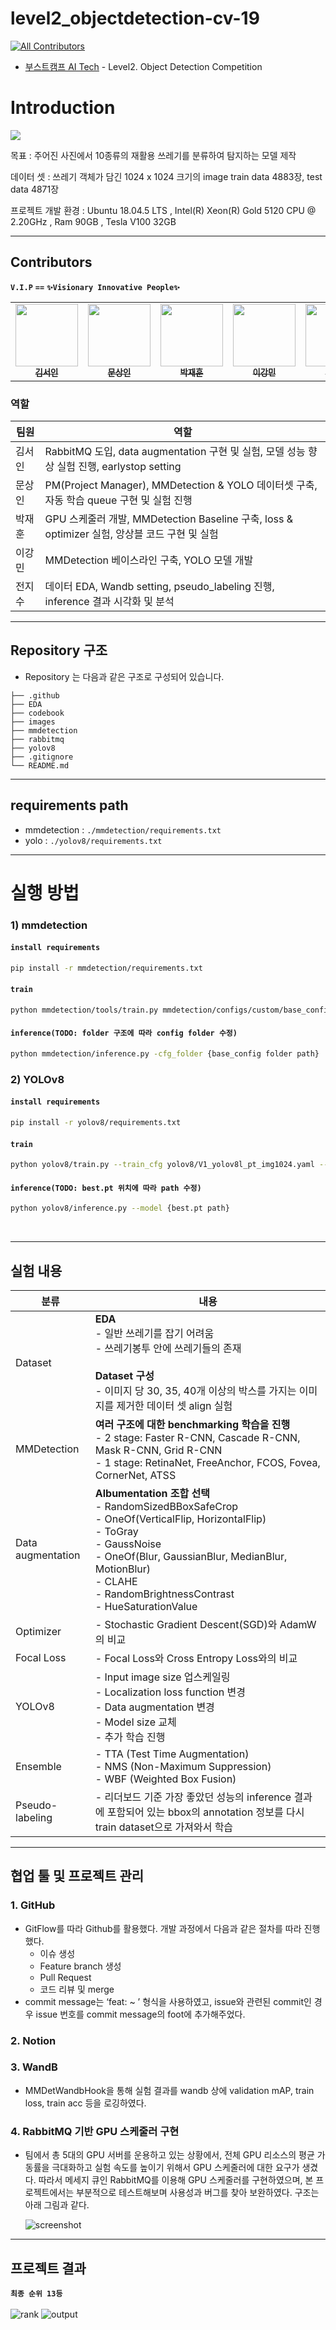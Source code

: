 # level2_objectdetection-cv-19
<!-- ALL-CONTRIBUTORS-BADGE:START - Do not remove or modify this section -->
[![All Contributors](https://img.shields.io/badge/all_contributors-5-orange.svg?style=flat-square)](#contributors-)
<!-- ALL-CONTRIBUTORS-BADGE:END -->

- [부스트캠프 AI Tech](https://boostcamp.connect.or.kr/program_ai.html) - Level2. Object Detection Competition  

# Introduction
<img src="./images/introduction.png"/>

목표 : 주어진 사진에서 10종류의 재활용 쓰레기를 분류하여 탐지하는 모델 제작

데이터 셋 : 쓰레기 객체가 담긴 1024 x 1024 크기의 image train data 4883장, test data 4871장

프로젝트 개발 환경 : 
    Ubuntu 18.04.5 LTS
    , Intel(R) Xeon(R) Gold 5120 CPU @ 2.20GHz
    , Ram 90GB
    , Tesla V100 32GB

---
## Contributors
**`V.I.P`** **`==`** 
**`✨Visionary Innovative People✨`** 
<table>
  <tr>
    <td align="center"><a href="https://github.com/seoin0110"><img src="https://github.com/seoin0110.png" width="100px;" alt=""/><br /><sub><b>김서인</b></sub></a><br /><a href="https://github.com/seoin0110" title="Code"></td>
    <td align="center"><a href="https://github.com/moons98"><img src="https://github.com/moons98.png" width="100px;" alt=""/><br /><sub><b>문상인</b></sub></a><br /><a href="https://github.com/moons98" title="Code"></td>
    <td align="center"><a href="https://github.com/jaehun-park"><img src="https://github.com/jaehun-park.png" width="100px;" alt=""/><br /><sub><b>박재훈</b></sub></a><br /><a href="https://github.com/jaehun-park" title="Code"></td>
    <td align="center"><a href="https://github.com/adam1206"><img src="https://github.com/adam1206.png" width="100px;" alt=""/><br /><sub><b>이강민</b></sub></a><br /><a href="https://github.com/adam1206" title="Code"></td>
     <td align="center"><a href="https://github.com/Jeon-jisu"><img src="https://github.com/Jeon-jisu.png" width="100px;" alt=""/><br /><sub><b>전지수</b></sub></a><br /><a href="https://github.com/Jeon-jisu" title="Code"></td>
  </tr>
</table>

###  역할
|팀원|역할|
|-----|---|
|김서인|RabbitMQ 도입, data augmentation 구현 및 실험, 모델 성능 향상 실험 진행, earlystop setting|
|문상인| PM(Project Manager), MMDetection & YOLO 데이터셋 구축, 자동 학습 queue 구현 및 실험 진행 |
|박재훈| GPU 스케줄러 개발, MMDetection Baseline 구축, loss & optimizer 실험, 앙상블 코드 구현 및 실험|
|이강민|MMDetection 베이스라인 구축,  YOLO 모델 개발|
|전지수|데이터 EDA, Wandb setting, pseudo_labeling 진행, inference 결과 시각화 및 분석|





---

## Repository 구조
- Repository 는 다음과 같은 구조로 구성되어 있습니다. 

```
├── .github
├── EDA
├── codebook
├── images
├── mmdetection
├── rabbitmq
├── yolov8
├── .gitignore
└── README.md
```
----
## requirements path
- mmdetection : `./mmdetection/requirements.txt`
- yolo : `./yolov8/requirements.txt`

----
# **실행 방법**
### 1) mmdetection 
#### **`install requirements`**

```bash
pip install -r mmdetection/requirements.txt
```
#### **`train`**

```bash
python mmdetection/tools/train.py mmdetection/configs/custom/base_config.py
```
#### **`inference(TODO: folder 구조에 따라 config folder 수정)`**

```bash
python mmdetection/inference.py -cfg_folder {base_config folder path}
```

### 2) YOLOv8
#### **`install requirements`**

```bash
pip install -r yolov8/requirements.txt
```
#### **`train`**

```bash
python yolov8/train.py --train_cfg yolov8/V1_yolov8l_pt_img1024.yaml --weight yolov8/yolov8l.pt
```
#### **`inference(TODO: best.pt 위치에 따라 path 수정)`**

```bash
python yolov8/inference.py --model {best.pt path}
```
<br>

----
## 실험 내용
|분류|내용|
  |-----|---|
  |Dataset|**EDA** <br>- 일반 쓰레기를 잡기 어려움<br>- 쓰레기봉투 안에 쓰레기들의 존재<br><br>  **Dataset 구성**<br>- 이미지 당 30, 35, 40개 이상의 박스를 가지는 이미지를 제거한 데이터 셋 align 실험|
  |MMDetection| **여러 구조에 대한 benchmarking 학습을 진행**<br>- 2 stage: Faster R-CNN, Cascade R-CNN, Mask R-CNN, Grid R-CNN<br>- 1 stage: RetinaNet, FreeAnchor, FCOS, Fovea, CornerNet, ATSS |
  |Data augmentation| **Albumentation 조합 선택**<br>- RandomSizedBBoxSafeCrop<br>- OneOf(VerticalFlip, HorizontalFlip)<br>- ToGray<br>- GaussNoise<br>- OneOf(Blur, GaussianBlur, MedianBlur, MotionBlur)<br>- CLAHE<br>- RandomBrightnessContrast<br>- HueSaturationValue|
  |Optimizer|- Stochastic Gradient Descent(SGD)와 AdamW의 비교|
  |Focal Loss| - Focal Loss와 Cross Entropy Loss와의 비교|
  |YOLOv8| - Input image size 업스케일링<br>- Localization loss function 변경<br>- Data augmentation 변경<br>- Model size 교체<br>- 추가 학습 진행<br>|
  |Ensemble|- TTA (Test Time Augmentation)<br>- NMS (Non-Maximum Suppression)<br>- WBF (Weighted Box Fusion) |
  |Pseudo-labeling|- 리더보드 기준 가장 좋았던 성능의 inference 결과에 포함되어 있는 bbox의 annotation 정보를 다시 train dataset으로 가져와서 학습 |

----
## 협업 툴 및 프로젝트 관리

### 1. GitHub
- GitFlow를 따라 Github를 활용했다. 개발 과정에서 다음과 같은 절차를 따라 진행했다.
  - 이슈 생성
  - Feature branch 생성
  - Pull Request
  - 코드 리뷰 및 merge
- commit message는 ‘feat: ~ ’ 형식을 사용하였고, issue와 관련된 commit인 경우 issue 번호를 commit message의 foot에 추가해주었다.

### 2. Notion

### 3. WandB
- MMDetWandbHook을 통해 실험 결과를 wandb 상에 validation mAP, train loss, train acc 등을 로깅하였다.

### 4. RabbitMQ 기반 GPU 스케줄러 구현
- 팀에서 총 5대의 GPU 서버를 운용하고 있는 상황에서, 전체 GPU 리소스의 평균 가동률을 극대화하고 실험 속도를 높이기 위해서 GPU 스케줄러에 대한 요구가 생겼다. 따라서 메세지 큐인 RabbitMQ를 이용해 GPU 스케줄러를 구현하였으며, 본 프로젝트에서는 부분적으로 테스트해보며 사용성과 버그를 찾아 보완하였다. 구조는 아래 그림과 같다.

  ![screenshot](./images/rabbitMQ.png)

----

## 프로젝트 결과
**`최종 순위 13등`**<br><br>
![rank](./images/rank.png)
![output](./images/output.png)

  
